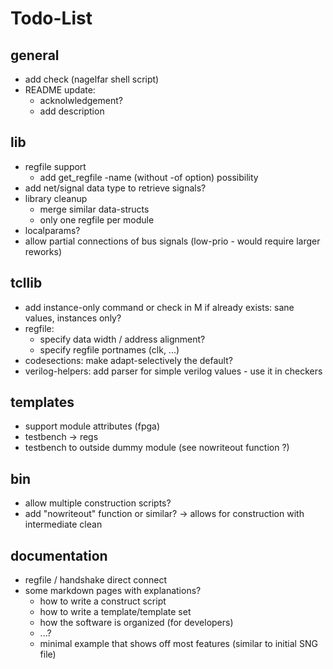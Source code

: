 # Todo-List

## general
- add check (nagelfar shell script)
- README update:
  - acknolwledgement?
  - add description

## lib
- regfile support
  - add get\_regfile -name (without -of option) possibility
- add net/signal data type to retrieve signals?
- library cleanup
  - merge similar data-structs
  - only one regfile per module
- localparams?
- allow partial connections of bus signals (low-prio - would require larger reworks)

## tcllib
- add instance-only command or check in M if already exists: sane values, instances only?
- regfile:
  - specify data width / address alignment?
  - specify regfile portnames (clk, ...)
- codesections: make adapt-selectively the default?
- verilog-helpers: add parser for simple verilog values - use it in checkers

## templates
- support module attributes (fpga)
- testbench -> regs
- testbench to outside dummy module (see nowriteout function ?)

## bin
- allow multiple construction scripts?
- add "nowriteout" function or similar? -> allows for construction with intermediate clean

## documentation
- regfile / handshake direct connect
- some markdown pages with explanations?
  - how to write a construct script
  - how to write a template/template set
  - how the software is organized (for developers)
  - ...?
  - minimal example that shows off most features (similar to initial SNG file)
